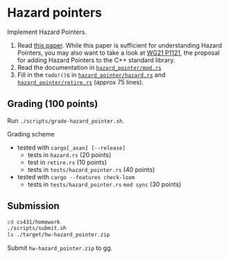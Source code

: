 # Hazard pointers
Implement Hazard Pointers.

1. Read [this paper](https://ieeexplore.ieee.org/document/1291819).
   While this paper is sufficient for understanding Hazard Pointers,
   you may also want to take a look at [WG21 P1121](http://wg21.link/P1121),
   the proposal for adding Hazard Pointers to the C++ standard library.
2. Read the documentation in [`hazard_pointer/mod.rs`](../src/hazard_pointer/mod.rs)
3. Fill in the `todo!()`s in
   [`hazard_pointer/hazard.rs`](../src/hazard_pointer/hazard.rs) and
   [`hazard_pointer/retire.rs`](../src/hazard_pointer/retire.rs)
   (approx 75 lines).

## Grading (100 points)
Run `./scripts/grade-hazard_pointer.sh`.

Grading scheme
* tested with `cargo[_asan] [--release]`
    * tests in `hazard.rs` (20 points)
    * test in `retire.rs` (10 points)
    * tests in `tests/hazard_pointer.rs` (40 points)
* tested with `cargo --features check-loom`
    * tests in `tests/hazard_pointer.rs` `mod sync` (30 points)

## Submission
```bash
cd cs431/homework
./scripts/submit.sh
ls ./target/hw-hazard_pointer.zip
```
Submit `hw-hazard_pointer.zip` to gg.
